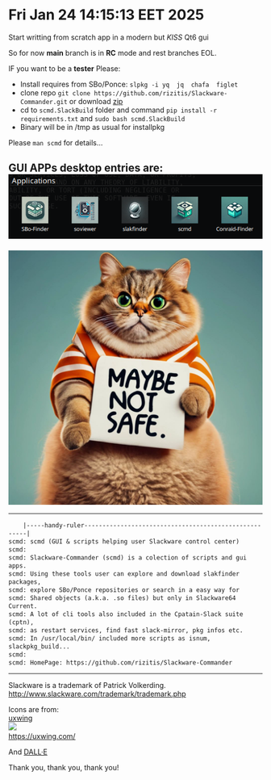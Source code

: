 # Fri Jan 24 14:15:13 EET 2025
Start writting from scratch app in a modern but *KISS* Qt6 gui<br>

So for now **main** branch is in **RC** mode and rest branches EOL.<br>

IF you want to be a **tester** Please:
- Install requires from SBo/Ponce: `slpkg -i yq 
jq 
chafa 
figlet`
- clone repo `git clone https://github.com/rizitis/Slackware-Commander.git` or download [zip](https://github.com/rizitis/Slackware-Commander/archive/refs/heads/main.zip)<br> 
- cd to `scmd.SlackBuild` folder and command `pip install -r requirements.txt` and `sudo bash scmd.SlackBuild`
- Binary will be in /tmp as usual for installpkg

Please `man scmd` for details...<br>

GUI APPs  desktop entries are:<br>
![GUI APPS](./Slackware-Commander-GuiApps.png)
---
![DEVELOPER](./DEV_MODE.png)

---

```
    |-----handy-ruler------------------------------------------------------|
scmd: scmd (GUI & scripts helping user Slackware control center)
scmd:
scmd: Slackware-Commander (scmd) is a colection of scripts and gui apps.
scmd: Using these tools user can explore and download slakfinder packages,
scmd: explore SBo/Ponce repositories or search in a easy way for
scmd: Shared objects (a.k.a. .so files) but only in Slackware64 Current.
scmd: A lot of cli tools also included in the Cpatain-Slack suite (cptn),
scmd: as restart services, find fast slack-mirror, pkg infos etc.
scmd: In /usr/local/bin/ included more scripts as isnum, slackpkg_build...
scmd:
scmd: HomePage: https://github.com/rizitis/Slackware-Commander
```

--- 
Slackware is a trademark of Patrick Volkerding.
http://www.slackware.com/trademark/trademark.php

Icons are from:<br>
[uxwing](https://uxwing.com/license/)<br>
![](https://uxwing.com/wp-content/themes/uxwing/images/logo.svg)<br>
https://uxwing.com/ <br>

And [DALL·E](https://chatgpt.com/g/g-2fkFE8rbu-dall-e)


Thank you, thank you, thank you!
